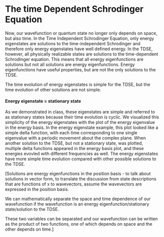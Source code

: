 # The time Dependent Schrodinger Equation
Now, our wavefunction or quantum state no longer only depends on space, but also time. In the Time Independent 
Schrodinger Equation, only energy eigenstates are solutions to the time-independent Schrodinger and therefore only energy 
eigenstates have well defined energy. In the TDSE, however, all physically realizable states are solutions to the 
time-dependent Schrodinger equation. This means that all energy eigenfunctions are solutions but not all solutions 
are energy eigenfunctions. Energy eigenfunctions have useful properties, but are not the only solutions to the TDSE. 

The time evolution of energy eigenstates is simple for the TDSE, but the time evolution of other solutions are not simple. 

#### Energy eigenstate = stationary state 
As we demonstrated in class, these eigenstates are simple and referred to as stationary states because their time evolution 
is cyclic. We visualized this simplicity of the energy eigenstates with the plot of the energy eigenvalue in the energy basis. 
In the energy eigenstate example, this plot looked like a simple delta function, with each time corresponding to one single 
eigenvalue with a periodic movement about the complex plane. When another solution to the TDSE, but not a stationary state, 
was plotted, multiple delta functions appeared in the energy basis plot, and these energies evovled with different 
frequencies as well. The energy eigenstates have more simple time evolution compared with other possible solutions to the TDSE. 


[Solutions are energy eigenfunctions in the position basis - to talk about solutions in vector form, 
to translate the discussion from state descriptions that are functions of x to wavevectors, assume the 
wavevectors are expressed in the position basis. 

We can mathematically separate the space and time dependence of our wavefunction if the wavefunction is an 
energy eigenfunction/stationary state/solution to the TDSE. 

These two variables can be separated and our wavefunction can be written as the product of two functions, 
one of which depends on space and the other depends on time.]

